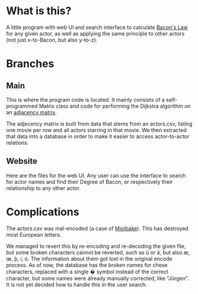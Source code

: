 # What is this?
A little program with web UI and search interface to calculate [Bacon's Law](https://en.wikipedia.org/wiki/Six_Degrees_of_Kevin_Bacon) for any given actor, as well as applying the same principle to other actors (not just x-to-Bacon, but also y-to-z).
# Branches
## Main
This is where the program code is located. It mainly consists of a self-programmed Matrix class and code for performing the Dijkstra algorithm on an [adjacency matrix](https://en.wikipedia.org/wiki/Adjacency_matrix).

The adjecency matrix is built from data that stems from an actors.csv, listing one movie per row and all actors starring in that movie. We then extracted that data into a database in order to make it easier to access actor-to-actor relations.
## Website
Here are the files for the web UI. Any user can  use the interface to search for actor names and find their Degree of Bacon, or respectively their relationship to any other actor.
# Complications
The actors.csv was mal-encoded (a case of [Mojibake](https://en.wikipedia.org/wiki/Mojibake)). This has destroyed most European letters.

We managed to revert this by re-encoding and re-decoding the given file, but some broken characters cannot be reverted, such as ü or ä, but also æ, œ, þ, í, ó. The information about them got lost in the original encode process.
As of now, the database has the broken names for chese characters, replaced with a single � symbol instead of the correct character, but some names were already manually corrected, like "Jürgen".
It is not yet decided how to handle this in the user search.
